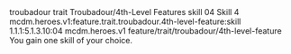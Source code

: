 <ability>
  <metadata>
    <class>troubadour</class>
    <feature_type>trait</feature_type>
    <file_dpath>Troubadour/4th-Level Features</file_dpath>
    <item_id>skill</item_id>
    <item_index>04</item_index>
    <item_name>Skill</item_name>
    <level>4</level>
    <scc>mcdm.heroes.v1:feature.trait.troubadour.4th-level-feature:skill</scc>
    <scdc>1.1.1:5.1.3.10:04</scdc>
    <source>mcdm.heroes.v1</source>
    <type>feature/trait/troubadour/4th-level-feature</type>
  </metadata>
  <effects>
    <effect type="mundane">You gain one skill of your choice.</effect>
  </effects>
</ability>
